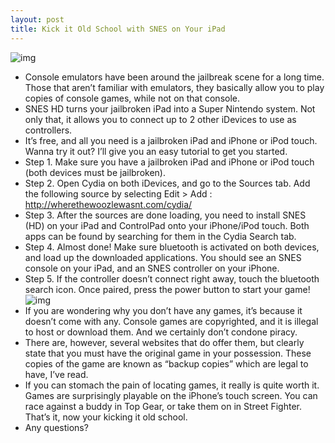```yaml
---
layout: post
title: Kick it Old School with SNES on Your iPad
---
```

![img](http://media.idownloadblog.com/wp-content/uploads/2011/04/snes-hd-control-e1303000091555.png)
* Console emulators have been around the jailbreak scene for a long time. Those that aren’t familiar with emulators, they basically allow you to play copies of console games, while not on that console.
* SNES HD turns your jailbroken iPad into a Super Nintendo system. Not only that, it allows you to connect up to 2 other iDevices to use as controllers.
* It’s free, and all you need is a jailbroken iPad and iPhone or iPod touch. Wanna try it out? I’ll give you an easy tutorial to get you started.
* Step 1. Make sure you have a jailbroken iPad and iPhone or iPod touch (both devices must be jailbroken).
* Step 2. Open Cydia on both iDevices, and go to the Sources tab. Add the following source by selecting Edit > Add : http://wherethewoozlewasnt.com/cydia/
* Step 3. After the sources are done loading, you need to install SNES (HD) on your iPad and ControlPad onto your iPhone/iPod touch. Both apps can be found by searching for them in the Cydia Search tab.
* Step 4. Almost done! Make sure bluetooth is activated on both devices, and load up the downloaded applications. You should see an SNES console on your iPad, and an SNES controller on your iPhone.
* Step 5. If the controller doesn’t connect right away, touch the bluetooth search icon. Once paired, press the power button to start your game!
![img](http://media.idownloadblog.com/wp-content/uploads/2011/04/nba-jam-e1303000871338.png)
* If you are wondering why you don’t have any games, it’s because it doesn’t come with any. Console games are copyrighted, and it is illegal to host or download them. And we certainly don’t condone piracy.
* There are, however, several websites that do offer them, but clearly state that you must have the original game in your possession. These copies of the game are known as “backup copies” which are legal to have, I’ve read.
* If you can stomach the pain of locating games, it really is quite worth it. Games are surprisingly playable on the iPhone’s touch screen. You can race against a buddy in Top Gear, or take them on in Street Fighter. That’s it, now your kicking it old school.
* Any questions?

